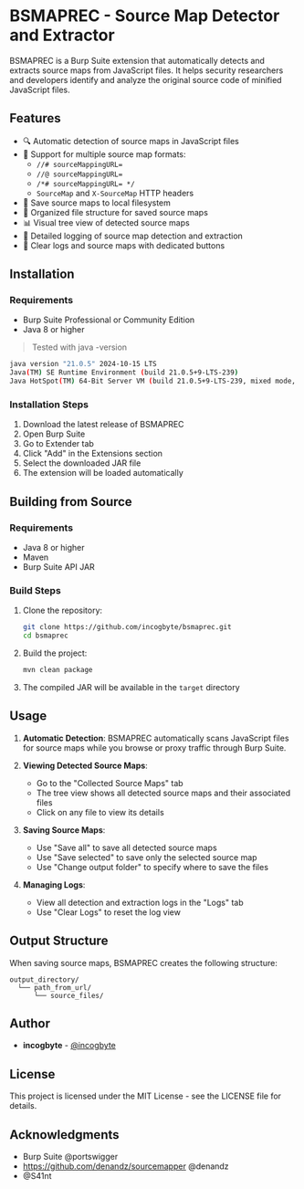# BSMAPREC - Source Map Detector and Extractor

BSMAPREC is a Burp Suite extension that automatically detects and extracts source maps from JavaScript files. It helps security researchers and developers identify and analyze the original source code of minified JavaScript files.

## Features

- 🔍 Automatic detection of source maps in JavaScript files
- 📝 Support for multiple source map formats:
  - `//# sourceMappingURL=`
  - `//@ sourceMappingURL=`
  - `/*# sourceMappingURL= */`
  - `SourceMap` and `X-SourceMap` HTTP headers
- 💾 Save source maps to local filesystem
- 📂 Organized file structure for saved source maps
- 📊 Visual tree view of detected source maps
- 📝 Detailed logging of source map detection and extraction
- 🧹 Clear logs and source maps with dedicated buttons

## Installation

### Requirements
- Burp Suite Professional or Community Edition
- Java 8 or higher

> Tested with java -version                                                    

```bash                                                                                          rdf@192
java version "21.0.5" 2024-10-15 LTS
Java(TM) SE Runtime Environment (build 21.0.5+9-LTS-239)
Java HotSpot(TM) 64-Bit Server VM (build 21.0.5+9-LTS-239, mixed mode, sharing)
```

### Installation Steps
1. Download the latest release of BSMAPREC
2. Open Burp Suite
3. Go to Extender tab
4. Click "Add" in the Extensions section
5. Select the downloaded JAR file
6. The extension will be loaded automatically

## Building from Source

### Requirements
- Java 8 or higher
- Maven
- Burp Suite API JAR

### Build Steps
1. Clone the repository:
   ```bash
   git clone https://github.com/incogbyte/bsmaprec.git
   cd bsmaprec
   ```

2. Build the project:
   ```bash
   mvn clean package
   ```

3. The compiled JAR will be available in the `target` directory

## Usage

1. **Automatic Detection**: BSMAPREC automatically scans JavaScript files for source maps while you browse or proxy traffic through Burp Suite.

2. **Viewing Detected Source Maps**:
   - Go to the "Collected Source Maps" tab
   - The tree view shows all detected source maps and their associated files
   - Click on any file to view its details

3. **Saving Source Maps**:
   - Use "Save all" to save all detected source maps
   - Use "Save selected" to save only the selected source map
   - Use "Change output folder" to specify where to save the files

4. **Managing Logs**:
   - View all detection and extraction logs in the "Logs" tab
   - Use "Clear Logs" to reset the log view

## Output Structure

When saving source maps, BSMAPREC creates the following structure:
```
output_directory/
  └── path_from_url/
      └── source_files/
```

## Author

- **incogbyte** - [@incogbyte](https://x.com/incogbyte)

## License

This project is licensed under the MIT License - see the LICENSE file for details.

## Acknowledgments

- Burp Suite @portswigger
- https://github.com/denandz/sourcemapper @denandz
- @S41nt
